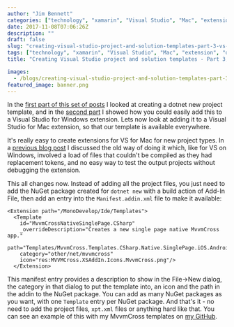 ```yaml
---
author: "Jim Bennett"
categories: ["technology", "xamarin", "Visual Studio", "Mac", "extension", "dotnet new"]
date: 2017-11-08T07:06:26Z
description: ""
draft: false
slug: "creating-visual-studio-project-and-solution-templates-part-3-vs-for-mac-extension"
tags: ["technology", "xamarin", "Visual Studio", "Mac", "extension", "dotnet new"]
title: "Creating Visual Studio project and solution templates - Part 3, VS for Mac extension"

images:
  - /blogs/creating-visual-studio-project-and-solution-templates-part-3-vs-for-mac-extension/banner.png
featured_image: banner.png
---
```



In the [first part of this set of posts](/blogs/creating-dotnet-new-and-visual-studio-project-and-solution-templates/) I looked at creating a dotnet new project template, and in the [second part](/blogs/creating-visual-studio-project-and-solution-templates-part-2-vs-for-windows-extension-2/) I showed how you could easily add this to a Visual Studio for Windows extension. Lets now look at adding it to a Visual Studio for Mac extension, so that our template is available everywhere.

It's really easy to create extensions for VS for Mac for new project types. In a [previous blog post](/blogs/creating-an-add-in-for-xamarin-studio/) I discussed the old way of doing it which, like for VS on Windows, involved a load of files that couldn't be compiled as they had replacement tokens, and no easy way to test the output projects without debugging the extension.

This all changes now. Instead of adding all the project files, you just need to add the NuGet package created for `dotnet new` with a build action of Add-In File, then add an entry into the `Manifest.addin.xml` file to make it available:

```
<Extension path="/MonoDevelop/Ide/Templates">
  <Template
    id="MvvmCrossNativeSinglePage.CSharp"
    _overrideDescription="Creates a new single page native MvvmCross app."
    path="Templates/MvvmCross.Templates.CSharp.Native.SinglePage.iOS.Android.nupkg"
    category="other/net/mvvmcross"
    icon="res:MVVMCross.XSAddIn.Icons.MvvmCross.png"/>
  </Extension>
```

This manifest entry provides a description to show in the File->New dialog, the category in that dialog to put the template into, an icon and the path in the addin to the NuGet package. You can add as many NuGet packages as you want, with one `Template` entry per NuGet package. And that's it - no need to add the project files, `xpt.xml` files or anything hard like that. You can see an example of this with my MvvmCross templates on [my GitHub](https://github.com/jimbobbennett/MvvmCross-Templates).

